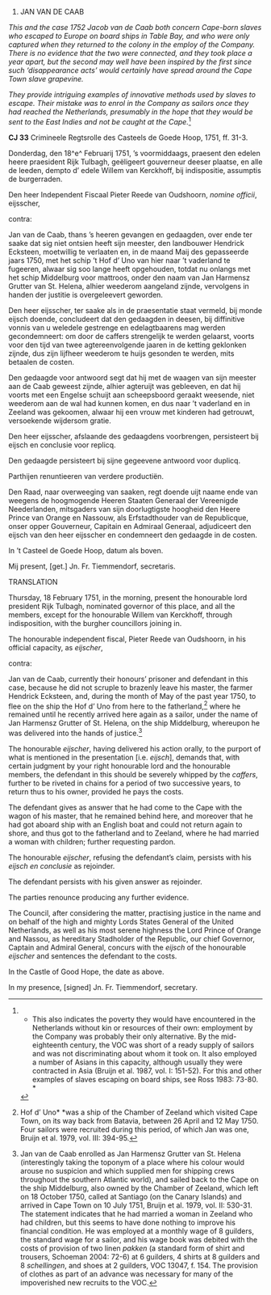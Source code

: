 1.  JAN VAN DE CAAB

*This and the case 1752 Jacob van de Caab both concern Cape-born slaves
who escaped to Europe on board ships in Table Bay, and who were only
captured when they returned to the colony in the employ of the Company.
There is no evidence that the two were connected, and they took place a
year apart, but the second may well have been inspired by the first
since such ‘disappearance acts’ would certainly have spread around the
Cape Town slave grapevine.*

*They provide intriguing examples of innovative methods used by slaves
to escape. Their mistake was to enrol in the Company as sailors once
they had reached the Netherlands, presumably in the hope that they would
be sent to the East Indies and not be caught at the Cape.*[^1]

**CJ 33** Crimineele Regtsrolle des Casteels de Goede Hoop, 1751, ff.
31-3.

Donderdag, den 18^e^ Februarij 1751, ’s voormiddaags, praesent den
edelen heere praesident Rijk Tulbagh, geëligeert gouverneur deeser
plaatse, en alle de leeden, dempto d’ edele Willem van Kerckhoff, bij
indispositie, assumptis de burgerraden.

Den heer Independent Fiscaal Pieter Reede van Oudshoorn, *nomine
officii*, eijsscher,

contra:

Jan van de Caab, thans ’s heeren gevangen en gedaagden, over ende ter
saake dat sig niet ontsien heeft sijn meester, den landbouwer Hendrick
Ecksteen, moetwillig te verlaaten en, in de maand Maij des gepasseerde
jaars 1750, met het schip ’t Hof d’ Uno van hier naar ’t vaderland te
fugeeren, alwaar sig soo lange heeft opgehouden, totdat nu onlangs met
het schip Middelburg voor mattroos, onder den naam van Jan Harmensz
Grutter van St. Helena, alhier weederom aangeland zijnde, vervolgens in
handen der justitie is overgeleevert geworden.

Den heer eijsscher, ter saake als in de praesentatie staat vermeld, bij
monde eijsch doende, concludeert dat den gedaagden in deesen, bij
diffinitive vonnis van u weledele gestrenge en edelagtbaarens mag werden
gecondemneert: om door de caffers strengelijk te werden gelaarst, voorts
voor den tijd van twee agtereenvolgende jaaren in de ketting geklonken
zijnde, dus zijn lijfheer weederom te huijs gesonden te werden, mits
betaalen de costen.

Den gedaagde voor antwoord segt dat hij met de waagen van sijn meester
aan de Caab geweest zijnde, alhier agteruijt was gebleeven, en dat hij
voorts met een Engelse schuijt aan scheepsboord geraakt weesende, niet
weederom aan de wal had kunnen komen, en dus naar ’t vaderland en in
Zeeland was gekoomen, alwaar hij een vrouw met kinderen had getrouwt,
versoekende wijdersom gratie.

Den heer eijsscher, afslaande des gedaagdens voorbrengen, persisteert
bij eijsch en conclusie voor replicq.

Den gedaagde persisteert bij sijne gegeevene antwoord voor duplicq.

Parthijen renuntieeren van verdere productiën.

Den Raad, naar overweeging van saaken, regt doende uijt naame ende van
weegens de hoogmogende Heeren Staaten Generaal der Vereenigde
Neederlanden, mitsgaders van sijn doorlugtigste hoogheid den Heere
Prince van Orange en Nassouw, als Erfstadthouder van de Republicque,
onser opper Gouverneur, Capitain en Admiraal Generaal, adjudiceert den
eijsch van den heer eijsscher en condemneert den gedaagde in de costen.

In ’t Casteel de Goede Hoop, datum als boven.

Mij present, \[get.\] Jn. Fr. Tiemmendorf, secretaris.

TRANSLATION

Thursday, 18 February 1751, in the morning, present the honourable lord
president Rijk Tulbagh, nominated governor of this place, and all the
members, except for the honourable Willem van Kerckhoff, through
indisposition, with the burgher councillors joining in.

The honourable independent fiscal, Pieter Reede van Oudshoorn, in his
official capacity, as *eijscher*,

contra:

Jan van de Caab, currently their honours’ prisoner and defendant in this
case, because he did not scruple to brazenly leave his master, the
farmer Hendrick Ecksteen, and, during the month of May of the past year
1750, to flee on the ship the Hof d’ Uno from here to the
fatherland,[^2] where he remained until he recently arrived here again
as a sailor, under the name of Jan Harmensz Grutter of St. Helena, on
the ship Middelburg, whereupon he was delivered into the hands of
justice.[^3]

The honourable *eijscher*, having delivered his action orally, to the
purport of what is mentioned in the presentation \[i.e. *eijsch*\],
demands that, with certain judgment by your right honourable lord and
the honourable members, the defendant in this should be severely whipped
by the *caffers*, further to be riveted in chains for a period of two
successive years, to return thus to his owner, provided he pays the
costs.

The defendant gives as answer that he had come to the Cape with the
wagon of his master, that he remained behind here, and moreover that he
had got aboard ship with an English boat and could not return again to
shore, and thus got to the fatherland and to Zeeland, where he had
married a woman with children; further requesting pardon.

The honourable *eijscher*, refusing the defendant’s claim, persists with
his *eijsch en conclusie* as rejoinder.

The defendant persists with his given answer as rejoinder.

The parties renounce producing any further evidence.

The Council, after considering the matter, practising justice in the
name and on behalf of the high and mighty Lords States General of the
United Netherlands, as well as his most serene highness the Lord Prince
of Orange and Nassou, as hereditary Stadholder of the Republic, our
chief Governor, Captain and Admiral General, concurs with the *eijsch*
of the honourable *eijscher* and sentences the defendant to the costs.

In the Castle of Good Hope, the date as above.

In my presence, \[signed\] Jn. Fr. Tiemmendorf, secretary.

[^1]: * This also indicates the poverty they would have encountered in
    the Netherlands without kin or resources of their own: employment by
    the Company was probably their only alternative. By the
    mid-eighteenth century, the VOC was short of a ready supply of
    sailors and was not discriminating about whom it took on. It also
    employed a number of Asians in this capacity, although usually they
    were contracted in Asia (Bruijn et al. 1987, vol. I: 151-52). For
    this and other examples of slaves escaping on board ships, see Ross
    1983: 73-80. *

[^2]:  Hof d’ Uno* *was a ship of the Chamber of Zeeland which visited
    Cape Town, on its way back from Batavia, between 26 April and 12 May
    1750. Four sailors were recruited during this period, of which Jan
    was one, Bruijn et al. 1979, vol. III: 394-95.

[^3]:  Jan van de Caab enrolled as Jan Harmensz Grutter van St. Helena
    (interestingly taking the toponym of a place where his colour would
    arouse no suspicion and which supplied men for shipping crews
    throughout the southern Atlantic world), and sailed back to the Cape
    on the ship Middelburg, also owned by the Chamber of Zeeland, which
    left on 18 October 1750, called at Santiago (on the Canary Islands)
    and arrived in Cape Town on 10 July 1751, Bruijn et al. 1979, vol.
    II: 530-31. The statement indicates that he had married a woman in
    Zeeland who had children, but this seems to have done nothing to
    improve his financial condition. He was employed at a monthly wage
    of 8 guilders, the standard wage for a sailor, and his wage book was
    debited with the costs of provision of two linen *pakken* (a
    standard form of shirt and trousers, Schoeman 2004: 72-6) at 6
    guilders, 4 shirts at 8 guilders and 8 *schellingen*, and shoes at 2
    guilders, VOC 13047, f. 154. The provision of clothes as part of an
    advance was necessary for many of the impoverished new recruits to
    the VOC.
